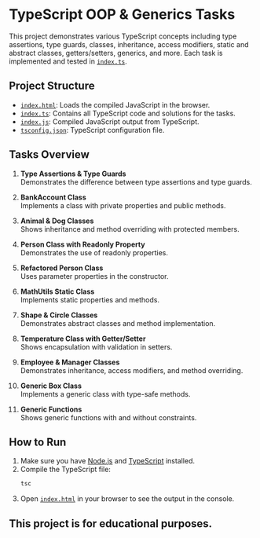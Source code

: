 # TypeScript OOP & Generics Tasks

This project demonstrates various TypeScript concepts including type assertions, type guards, classes, inheritance, access modifiers, static and abstract classes, getters/setters, generics, and more. Each task is implemented and tested in [`index.ts`](index.ts).

## Project Structure

- [`index.html`](index.html): Loads the compiled JavaScript in the browser.
- [`index.ts`](index.ts): Contains all TypeScript code and solutions for the tasks.
- [`index.js`](index.js): Compiled JavaScript output from TypeScript.
- [`tsconfig.json`](tsconfig.json): TypeScript configuration file.

## Tasks Overview

1. **Type Assertions & Type Guards**  
   Demonstrates the difference between type assertions and type guards.

2. **BankAccount Class**  
   Implements a class with private properties and public methods.

3. **Animal & Dog Classes**  
   Shows inheritance and method overriding with protected members.

4. **Person Class with Readonly Property**  
   Demonstrates the use of readonly properties.

5. **Refactored Person Class**  
   Uses parameter properties in the constructor.

6. **MathUtils Static Class**  
   Implements static properties and methods.

7. **Shape & Circle Classes**  
   Demonstrates abstract classes and method implementation.

8. **Temperature Class with Getter/Setter**  
   Shows encapsulation with validation in setters.

9. **Employee & Manager Classes**  
   Demonstrates inheritance, access modifiers, and method overriding.

10. **Generic Box Class**  
    Implements a generic class with type-safe methods.

11. **Generic Functions**  
    Shows generic functions with and without constraints.

## How to Run

1. Make sure you have [Node.js](https://nodejs.org/) and [TypeScript](https://www.typescriptlang.org/) installed.
2. Compile the TypeScript file:
   ```sh
   tsc
   ```
3. Open [`index.html`](index.html) in your browser to see the output in the console.

## This project is for educational purposes.
